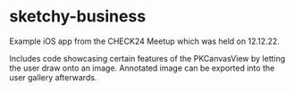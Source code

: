 # sketchy-business

Example iOS app from the CHECK24 Meetup which was held on 12.12.22.

Includes code showcasing certain features of the PKCanvasView by letting the user draw onto an image.
Annotated image can be exported into the user gallery afterwards.
